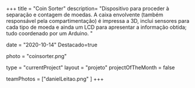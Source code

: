 +++
title = "Coin Sorter"
description= "Dispositivo para proceder à separação e contagem de moedas. A caixa envolvente (também responsável pela compartimentação) é impressa a 3D, inclui sensores para cada tipo de moeda e ainda um LCD para apresentar a informação obtida; tudo coordenado por um Arduino. " 

date = "2020-10-14" 
Destacado=true 

photo = "coinsorter.png" 

type = "currentProject" 
layout = "projeto" 
projectOfTheMonth = false

teamPhotos = ["danielLeitao.png" ] 
+++